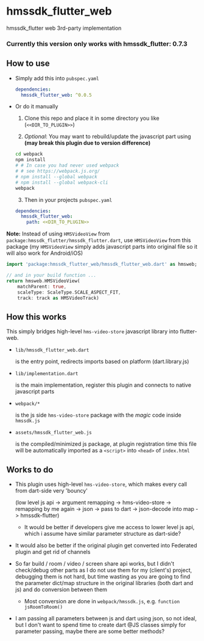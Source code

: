 # hmssdk_flutter_web

hmssdk_flutter web 3rd-party implementation

### Currently this version only works with hmssdk_flutter: 0.7.3

## How to use
- Simply add this into `pubspec.yaml`
  
  ```yaml
  dependencies:
    hmssdk_flutter_web: ^0.0.5
  ```

- Or do it manually

  1. Clone this repo and place it in some directory you like (`<<DIR_TO_PLUGIN>>`)

  2. *Optional*: You may want to rebuild/update the javascript part using **(may break this plugin due to version difference)**
    ```bash
    cd webpack
    npm install
    # # In case you had never used webpack
    # # see https://webpack.js.org/
    # npm install --global webpack
    # npm install --global webpack-cli
    webpack
    ```

  3. Then in your projects `pubspec.yaml`

    ```yaml
    dependencies:
      hmssdk_flutter_web:
        path: <<DIR_TO_PLUGIN>>
    ```

**Note:** Instead of using `HMSVideoView` from `package:hmssdk_flutter/hmssdk_flutter.dart`, use `HMSVideoView` from this package (my `HMSVideoView` simply adds javascript parts into original file so it will also work for Android/iOS)
  ```dart
  import 'package:hmssdk_flutter_web/hmssdk_flutter_web.dart' as hmsweb;

  // and in your build function ...
  return hmsweb.HMSVideoView(
      matchParent: true,
      scaleType: ScaleType.SCALE_ASPECT_FIT,
      track: track as HMSVideoTrack)

  ```

## How this works

This simply bridges high-level `hms-video-store` javascript library into flutter-web.

- `lib/hmssdk_flutter_web.dart`
  
  is the entry point, redirects imports based on platform (dart.library.js)
- `lib/implementation.dart`
  
  is the main implementation, register this plugin and connects to native javascript parts
- `webpack/*` 
  
  is the js side `hms-video-store` package with the *magic* code inside `hmssdk.js`
- `assets/hmssdk_flutter_web.js`
  
  is the compiled/minimized js package, at plugin registration time this file will be automatically imported as a `<script>` into `<head>` of `index.html`

## Works to do
- This plugin uses high-level `hms-video-store`, which makes every call from dart-side very 'bouncy' 
  
  (low level js api -> argument remapping -> hms-video-store -> remapping by me again -> json -> pass to dart -> json-decode into map -> hmssdk-flutter)
  
  - It would be better if developers give me access to lower level js api, which i assume have similar parameter structure as dart-side?

- It would also be better if the original plugin get converted into Federated plugin and get rid of channels

- So far build / room / video / screen share api works, but I didn't check/debug other parts as I do not use them for my (client's) project, debugging them is not hard, but time wasting as you are going to find the parameter dict/map structure in the original libraries (both dart and js) and do conversion between them

  - Most conversion are done in `webpack/hmssdk.js`, e.g. `function jsRoomToRoom()`

- I am passing all parameters between js and dart using json, so not ideal, but I don't want to spend time to create dart @JS classes simply for parameter passing, maybe there are some better methods?